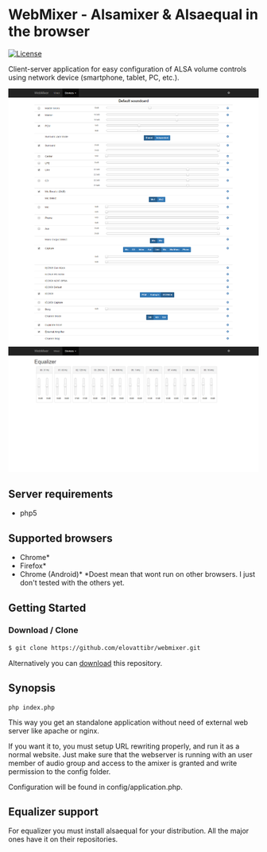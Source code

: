 # WebMixer - Alsamixer & Alsaequal in the browser

[![License](https://img.shields.io/badge/license-GPL-blue.svg?style=flat)](LICENSE)

Client-server application for easy configuration of ALSA volume controls using network device (smartphone, tablet, PC, etc.).

[![Screenshot from mixer](screen.mixer.png)](screen.mixer.png)
[![Screenshot from equalizer](screen.equal.png)](screen.mixer.png)

## Server requirements

- php5


## Supported browsers
- Chrome* 
- Firefox*
- Chrome (Android)*
*Doest mean that wont run on other browsers. I just don't tested with the others yet.
## Getting Started

### Download / Clone

```bash
$ git clone https://github.com/elovattibr/webmixer.git
```

Alternatively you can [download](https://github.com/elovattibr/webmixer/archive/master.zip) this repository.

## Synopsis

```
php index.php
```
This way you get an standalone application without need of
external web server like apache or nginx.

If you want it to, you must setup URL rewriting properly,
and run it as a normal website.
Just make sure that the webserver is running with an 
user member of audio group and access to the amixer is granted
and write permission to the config folder.

Configuration will be found in config/application.php.

## Equalizer support
For equalizer you must install alsaequal for your distribution. 
All the major ones have it on their repositories.
